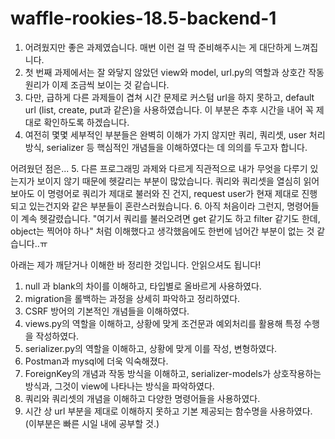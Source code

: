 # waffle-rookies-18.5-backend-1

1. 어려웠지만 좋은 과제였습니다. 매번 이런 걸 딱 준비해주시는 게 대단하게 느껴집니다.
2. 첫 번째 과제에서는 잘 와닿지 않았던 view와 model, url.py의 역할과 상호간 작동 원리가 이제 조금씩 보이는 것 같습니다.
3. 다만, 급하게 다른 과제들이 겹쳐 시간 문제로 커스텀 url을 하지 못하고, default url (list, create, put과 같은)을 사용하였습니다. 이 부분은 추후 시간을 내어 꼭 제대로 확인하도록 하겠습니다.
4. 여전히 몇몇 세부적인 부분들은 완벽히 이해가 가지 않지만 쿼리, 쿼리셋, user 처리방식, serializer 등 핵심적인 개념들을 이해하였다는 데 의의를 두고자 합니다. 

어려웠던 점은...
5. 다른 프로그래밍 과제와 다르게 직관적으로 내가 무엇을 다루기 있는지가 보이지 않기 때문에 헷갈리는 부분이 많았습니다. 쿼리와 쿼리셋을 열심히 읽어보아도 이 명령어로 쿼리가 제대로 불러와 진 건지, request user가 현재 제대로 진행되고 있는건지와 같은 부분들이 혼란스러웠습니다.
6. 아직 처음이라 그런지, 명령어들이 계속 헷갈렸습니다. "여기서 쿼리를 불러오려면 get 같기도 하고 filter 같기도 한데, object는 찍어야 하나" 처럼 이해했다고 생각했음에도 한번에 넘어간 부분이 없는 것 같습니다..ㅠ


아래는 제가 깨닫거나 이해한 바 정리한 것입니다. 안읽으셔도 됩니다!

1. null 과 blank의 차이를 이해하고, 타입별로 올바르게 사용하였다.
2. migration을 롤백하는 과정을 상세히 파악하고 정리하였다.
3. CSRF 방어의 기본적인 개념들을 이해하였다. 
4. views.py의 역할을 이해하고, 상황에 맞게 조건문과 예외처리를 활용해 특정 수행을 작성하였다.
5. serializer.py의 역할을 이해하고, 상황에 맞게 이를 작성, 변형하였다.
6. Postman과 mysql에 더욱 익숙해졌다.
7. ForeignKey의 개념과 작동 방식을 이해하고, serializer-models가 상호작용하는 방식과, 그것이 view에 나타나는 방식을 파악하였다. 
8. 쿼리와 쿼리셋의 개념을 이해하고 다양한 명령어들을 사용하였다.
9. 시간 상 url 부분을 제대로 이해하지 못하고 기본 제공되는 함수명을 사용하였다. (이부분은 빠른 시일 내에 공부할 것.)
